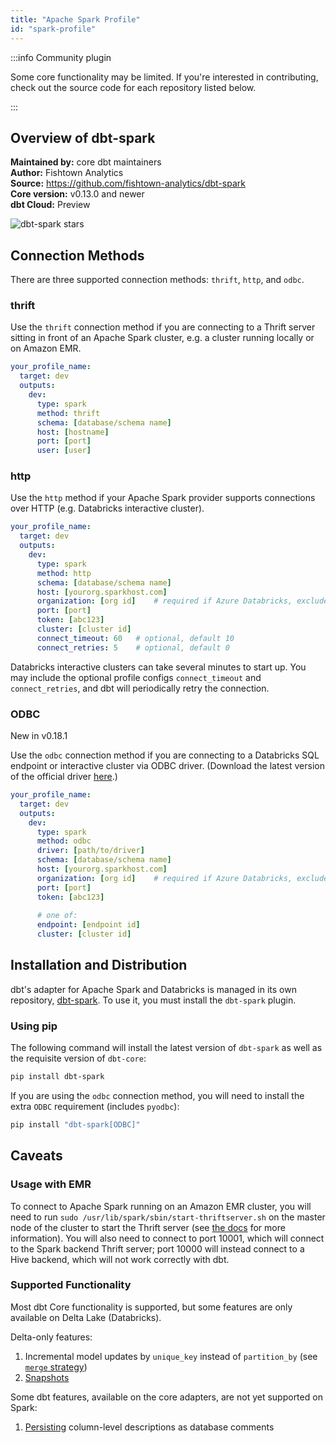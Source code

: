 ```yaml
---
title: "Apache Spark Profile"
id: "spark-profile"
---
```


:::info Community plugin

Some core functionality may be limited. If you're interested in contributing, check out the source code for each repository listed below.

:::

## Overview of dbt-spark
**Maintained by:** core dbt maintainers    
**Author:** Fishtown Analytics    
**Source:** https://github.com/fishtown-analytics/dbt-spark    
**Core version:** v0.13.0 and newer     
**dbt Cloud:** Preview

![dbt-spark stars](https://img.shields.io/github/stars/fishtown-analytics/dbt-spark?style=for-the-badge)

## Connection Methods
There are three supported connection methods: `thrift`, `http`, and `odbc`.

### thrift
Use the `thrift` connection method if you are connecting to a Thrift server sitting in front of an Apache Spark cluster, e.g. a cluster running locally or on Amazon EMR.

<File name='~/.dbt/profiles.yml'>

```yaml
your_profile_name:
  target: dev
  outputs:
    dev:
      type: spark
      method: thrift
      schema: [database/schema name]
      host: [hostname]
      port: [port]
      user: [user]
```

</File>

### http
Use the `http` method if your Apache Spark provider supports connections over HTTP (e.g. Databricks interactive cluster).

<File name='~/.dbt/profiles.yml'>

```yaml
your_profile_name:
  target: dev
  outputs:
    dev:
      type: spark
      method: http
      schema: [database/schema name]
      host: [yourorg.sparkhost.com]
      organization: [org id]    # required if Azure Databricks, exclude if AWS Databricks
      port: [port]
      token: [abc123]
      cluster: [cluster id]
      connect_timeout: 60   # optional, default 10
      connect_retries: 5    # optional, default 0
```

</File>

Databricks interactive clusters can take several minutes to start up. You may
include the optional profile configs `connect_timeout` and `connect_retries`,
and dbt will periodically retry the connection.

### ODBC

<Changelog>New in v0.18.1</Changelog>

Use the `odbc` connection method if you are connecting to a Databricks SQL endpoint or interactive cluster via ODBC driver. (Download the latest version of the official driver [here](https://databricks.com/spark/odbc-driver-download).)

<File name='~/.dbt/profiles.yml'>

```yaml
your_profile_name:
  target: dev
  outputs:
    dev:
      type: spark
      method: odbc
      driver: [path/to/driver]
      schema: [database/schema name]
      host: [yourorg.sparkhost.com]
      organization: [org id]    # required if Azure Databricks, exclude if AWS Databricks
      port: [port]
      token: [abc123]
      
      # one of:
      endpoint: [endpoint id]
      cluster: [cluster id]
```

</File>

## Installation and Distribution

dbt's adapter for Apache Spark and Databricks is managed in its own repository, [dbt-spark](https://github.com/fishtown-analytics/dbt-spark). To use it, 
you must install the `dbt-spark` plugin.

### Using pip
The following command will install the latest version of `dbt-spark` as well as the requisite version of `dbt-core`:

```bash
pip install dbt-spark
```

If you are using the `odbc` connection method, you will need to install the extra `ODBC` requirement (includes `pyodbc`):

```bash
pip install "dbt-spark[ODBC]"
```

## Caveats

### Usage with EMR
To connect to Apache Spark running on an Amazon EMR cluster, you will need to run `sudo /usr/lib/spark/sbin/start-thriftserver.sh` on the master node of the cluster to start the Thrift server (see [the docs](https://aws.amazon.com/premiumsupport/knowledge-center/jdbc-connection-emr/) for more information). You will also need to connect to port 10001, which will connect to the Spark backend Thrift server; port 10000 will instead connect to a Hive backend, which will not work correctly with dbt.

### Supported Functionality

Most dbt Core functionality is supported, but some features are only available
on Delta Lake (Databricks).

Delta-only features:
1. Incremental model updates by `unique_key` instead of `partition_by` (see [`merge` strategy](https://docs.getdbt.com/reference/resource-configs/spark-configs/#the-merge-strategy))
2. [Snapshots](snapshots)

Some dbt features, available on the core adapters, are not yet supported on Spark:
1. [Persisting](persist_docs) column-level descriptions as database comments
